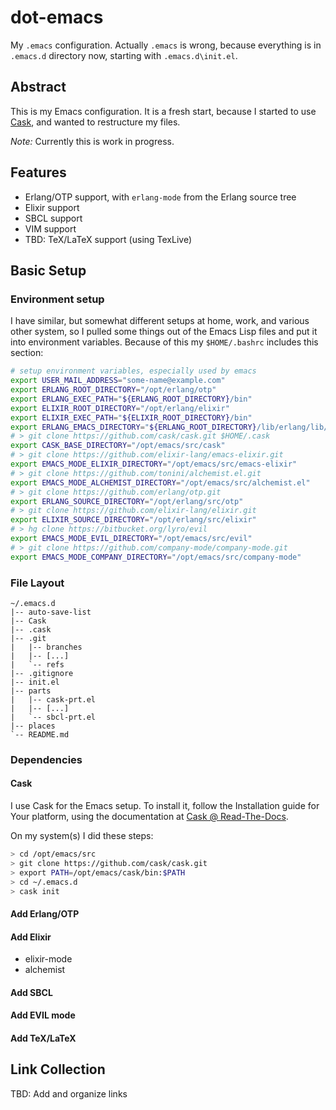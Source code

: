 # dot-emacs

My `.emacs` configuration. Actually `.emacs` is wrong, because everything is in `.emacs.d` directory now, starting with `.emacs.d\init.el`.

## Abstract

This is my Emacs configuration. It is a fresh start, because I started to use [Cask](https://github.com/cask/cask), and wanted to restructure my files.

_Note:_ Currently this is work in progress.

## Features

* Erlang/OTP support, with `erlang-mode` from the Erlang source tree
* Elixir support
* SBCL support
* VIM support
* TBD: TeX/LaTeX support (using TexLive)

## Basic Setup

### Environment setup

I have similar, but somewhat different setups at home, work, and various other system, so I pulled some things out of the Emacs Lisp files and put it into environment variables.
Because of this my `$HOME/.bashrc` includes this section:

```bash
# setup environment variables, especially used by emacs
export USER_MAIL_ADDRESS="some-name@example.com"
export ERLANG_ROOT_DIRECTORY="/opt/erlang/otp"
export ERLANG_EXEC_PATH="${ERLANG_ROOT_DIRECTORY}/bin"
export ELIXIR_ROOT_DIRECTORY="/opt/erlang/elixir"
export ELIXIR_EXEC_PATH="${ELIXIR_ROOT_DIRECTORY}/bin"
export ERLANG_EMACS_DIRECTORY="${ERLANG_ROOT_DIRECTORY}/lib/erlang/lib/tools-2.8/emacs"
# > git clone https://github.com/cask/cask.git $HOME/.cask
export CASK_BASE_DIRECTORY="/opt/emacs/src/cask"
# > git clone https://github.com/elixir-lang/emacs-elixir.git
export EMACS_MODE_ELIXIR_DIRECTORY="/opt/emacs/src/emacs-elixir"
# > git clone https://github.com/tonini/alchemist.el.git
export EMACS_MODE_ALCHEMIST_DIRECTORY="/opt/emacs/src/alchemist.el"
# > git clone https://github.com/erlang/otp.git
export ERLANG_SOURCE_DIRECTORY="/opt/erlang/src/otp"
# > git clone https://github.com/elixir-lang/elixir.git
export ELIXIR_SOURCE_DIRECTORY="/opt/erlang/src/elixir"
# > hg clone https://bitbucket.org/lyro/evil
export EMACS_MODE_EVIL_DIRECTORY="/opt/emacs/src/evil"
# > git clone https://github.com/company-mode/company-mode.git
export EMACS_MODE_COMPANY_DIRECTORY="/opt/emacs/src/company-mode"
```

### File Layout

```
~/.emacs.d
|-- auto-save-list
|-- Cask
|-- .cask
|-- .git
|   |-- branches
|   |-- [...]
|   `-- refs
|-- .gitignore
|-- init.el
|-- parts
|   |-- cask-prt.el
|   |-- [...]
|   `-- sbcl-prt.el
|-- places
`-- README.md
```

### Dependencies

#### Cask

I use Cask for the Emacs setup. To install it, follow the Installation guide for Your platform, using the documentation at [Cask @ Read-The-Docs](http://cask.readthedocs.org/en/latest/guide/installation.html).

On my system(s) I did these steps:

```bash
> cd /opt/emacs/src
> git clone https://github.com/cask/cask.git
> export PATH=/opt/emacs/cask/bin:$PATH
> cd ~/.emacs.d
> cask init
```

#### Add Erlang/OTP

#### Add Elixir

* elixir-mode
* alchemist

#### Add SBCL

#### Add EVIL mode

#### Add TeX/LaTeX

## Link Collection

TBD: Add and organize links